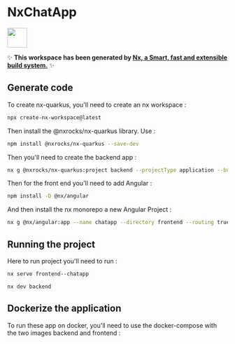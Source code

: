 # NxChatApp

<a alt="Nx logo" href="https://nx.dev" target="_blank" rel="noreferrer"><img src="https://raw.githubusercontent.com/nrwl/nx/master/images/nx-logo.png" width="45"></a>

✨ **This workspace has been generated by [Nx, a Smart, fast and extensible build system.](https://nx.dev)** ✨

## Generate code

To create nx-quarkus, you'll need to create an nx workspace :

```bash
npx create-nx-workspace@latest
```


Then install the @nxrocks/nx-quarkus library. Use :

```bash
npm install @nxrocks/nx-quarkus --save-dev
```

Then you'll need to create the backend app :


````bash
nx g @nxrocks/nx-quarkus:project backend --projectType application --buildSystem MAVEN --groupId org.yourcaryourway --artifactId backend --directory .
````

Then for the front end you'll need to add Angular :

````bash
npm install -D @nx/angular
````

And then install the nx monorepo a new Angular Project :

````bash
nx g @nx/angular:app --name chatapp --directory frontend --routing true --standalone true --addTailwind true --backendProject backend --e2eTestRunner cypress --style scss --unitTestRunner jest
````


## Running the project

Here to run project you'll need to run :

````bash
nx serve frontend--chatapp
````

````bash
nx dev backend
````

## Dockerize the application

To run these app on docker, you'll need to use the docker-compose with the two images backend and frontend :
